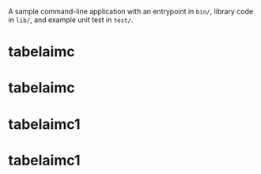 A sample command-line application with an entrypoint in `bin/`, library code
in `lib/`, and example unit test in `test/`.
# tabelaimc
# tabelaimc
# tabelaimc1
# tabelaimc1
